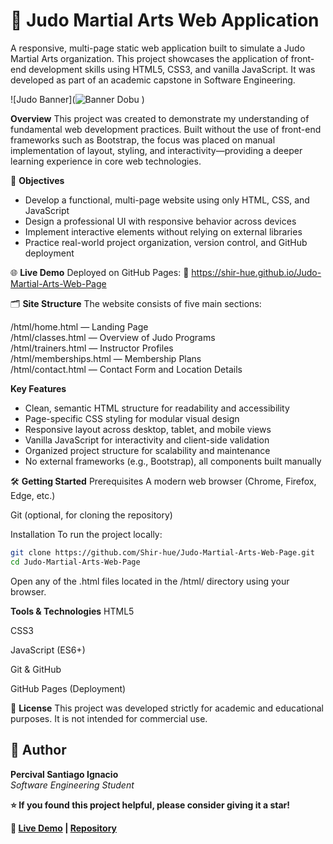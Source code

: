 # 🥋 Judo Martial Arts Web Application
A responsive, multi-page static web application built to simulate a Judo Martial Arts organization. This project showcases the application of front-end development skills using HTML5, CSS3, and vanilla JavaScript. It was developed as part of an academic capstone in Software Engineering.

![Judo Banner](![Banner Dobu](https://github.com/user-attachments/assets/af475025-43c3-4758-9c9e-b9b7bd9de9a5)
)

**Overview**
This project was created to demonstrate my understanding of fundamental web development practices. Built without the use of front-end frameworks such as Bootstrap, the focus was placed on manual implementation of layout, styling, and interactivity—providing a deeper learning experience in core web technologies.

🎯 **Objectives**
- Develop a functional, multi-page website using only HTML, CSS, and JavaScript
- Design a professional UI with responsive behavior across devices
- Implement interactive elements without relying on external libraries
- Practice real-world project organization, version control, and GitHub deployment


🌐 **Live Demo**
Deployed on GitHub Pages:
🔗 https://shir-hue.github.io/Judo-Martial-Arts-Web-Page


🗂 **Site Structure**
The website consists of five main sections:

/html/home.html — Landing Page <br>
/html/classes.html — Overview of Judo Programs <br>
/html/trainers.html — Instructor Profiles <br>
/html/memberships.html — Membership Plans <br>
/html/contact.html — Contact Form and Location Details <br>


   **Key Features**
- Clean, semantic HTML structure for readability and accessibility
- Page-specific CSS styling for modular visual design
- Responsive layout across desktop, tablet, and mobile views
- Vanilla JavaScript for interactivity and client-side validation
- Organized project structure for scalability and maintenance
- No external frameworks (e.g., Bootstrap), all components built manually



🛠️ **Getting Started**
Prerequisites
A modern web browser (Chrome, Firefox, Edge, etc.)

Git (optional, for cloning the repository)

Installation
To run the project locally:

```bash
git clone https://github.com/Shir-hue/Judo-Martial-Arts-Web-Page.git
cd Judo-Martial-Arts-Web-Page
```
Open any of the .html files located in the /html/ directory using your browser.


 **Tools & Technologies**
HTML5

CSS3

JavaScript (ES6+)

Git & GitHub

GitHub Pages (Deployment)


📜 **License**
This project was developed strictly for academic and educational purposes. It is not intended for commercial use.

## 👤 **Author**

**Percival Santiago Ignacio**  
*Software Engineering Student*

**⭐ If you found this project helpful, please consider giving it a star!**

**🔗 [Live Demo](https://shir-hue.github.io/Judo-Martial-Arts-Web-Page/) | [Repository](https://github.com/Shir-hue/Judo-Martial-Arts-Web-Page)**
